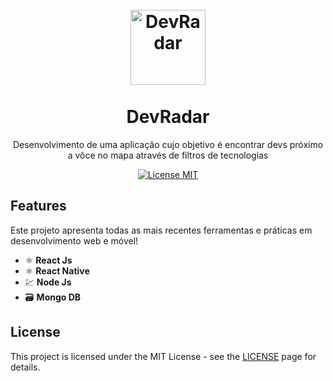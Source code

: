 <h1 align="center">
<br>
  <img src="https://png.pngtree.com/png-vector/20190726/ourlarge/pngtree-radar-icon-in-trendy-style-isolated-background-png-image_1606843.jpg" alt="DevRadar" width="120">
<br>
<br>
DevRadar
</h1>

<p align="center">Desenvolvimento de uma aplicação cujo objetivo é encontrar devs próximo a vôce no mapa através de filtros de tecnologias</p>

<p align="center">
  <a href="https://opensource.org/licenses/MIT">
    <img src="https://img.shields.io/badge/License-MIT-blue.svg" alt="License MIT">
  </a>
</p>

## Features
Este projeto apresenta todas as mais recentes ferramentas e práticas em desenvolvimento web e móvel!

- ⚛️ **React Js**
- ⚛️ **React Native**
- 💹 **Node Js**
- 🗃️ **Mongo DB**


## License

This project is licensed under the MIT License - see the [LICENSE](https://opensource.org/licenses/MIT) page for details.
